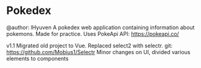 # Pokedex
@author: lHyuven
A pokedex web application containing information about pokemons. Made for practice. Uses PokeApi API: https://pokeapi.co/

v1.1
Migrated old project to Vue. 
Replaced select2 with selectr. git: https://github.com/Mobius1/Selectr
Minor changes on UI, divided various elements to components